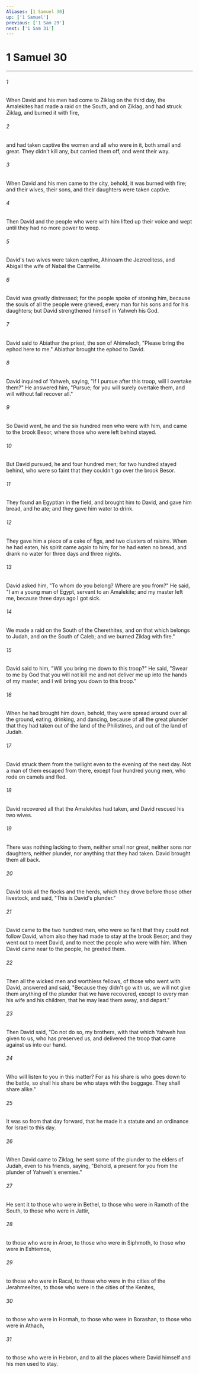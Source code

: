 ```yaml
---
Aliases: [1 Samuel 30]
up: ['1 Samuel']
previous: ['1 Sam 29']
next: ['1 Sam 31']
---
```

# 1 Samuel 30
***





###### 1 

When David and his men had come to Ziklag on the third day, the Amalekites had made a raid on the South, and on Ziklag, and had struck Ziklag, and burned it with fire, 



###### 2 

and had taken captive the women and all who were in it, both small and great. They didn't kill any, but carried them off, and went their way. 



###### 3 

When David and his men came to the city, behold, it was burned with fire; and their wives, their sons, and their daughters were taken captive. 



###### 4 

Then David and the people who were with him lifted up their voice and wept until they had no more power to weep. 



###### 5 

David's two wives were taken captive, Ahinoam the Jezreelitess, and Abigail the wife of Nabal the Carmelite. 



###### 6 

David was greatly distressed; for the people spoke of stoning him, because the souls of all the people were grieved, every man for his sons and for his daughters; but David strengthened himself in Yahweh his God. 



###### 7 

David said to Abiathar the priest, the son of Ahimelech, "Please bring the ephod here to me." Abiathar brought the ephod to David. 



###### 8 

David inquired of Yahweh, saying, "If I pursue after this troop, will I overtake them?" He answered him, "Pursue; for you will surely overtake them, and will without fail recover all." 



###### 9 

So David went, he and the six hundred men who were with him, and came to the brook Besor, where those who were left behind stayed. 



###### 10 

But David pursued, he and four hundred men; for two hundred stayed behind, who were so faint that they couldn't go over the brook Besor. 



###### 11 

They found an Egyptian in the field, and brought him to David, and gave him bread, and he ate; and they gave him water to drink. 



###### 12 

They gave him a piece of a cake of figs, and two clusters of raisins. When he had eaten, his spirit came again to him; for he had eaten no bread, and drank no water for three days and three nights. 



###### 13 

David asked him, "To whom do you belong? Where are you from?" He said, "I am a young man of Egypt, servant to an Amalekite; and my master left me, because three days ago I got sick. 



###### 14 

We made a raid on the South of the Cherethites, and on that which belongs to Judah, and on the South of Caleb; and we burned Ziklag with fire." 



###### 15 

David said to him, "Will you bring me down to this troop?" He said, "Swear to me by God that you will not kill me and not deliver me up into the hands of my master, and I will bring you down to this troop." 



###### 16 

When he had brought him down, behold, they were spread around over all the ground, eating, drinking, and dancing, because of all the great plunder that they had taken out of the land of the Philistines, and out of the land of Judah. 



###### 17 

David struck them from the twilight even to the evening of the next day. Not a man of them escaped from there, except four hundred young men, who rode on camels and fled. 



###### 18 

David recovered all that the Amalekites had taken, and David rescued his two wives. 



###### 19 

There was nothing lacking to them, neither small nor great, neither sons nor daughters, neither plunder, nor anything that they had taken. David brought them all back. 



###### 20 

David took all the flocks and the herds, which they drove before those other livestock, and said, "This is David's plunder." 



###### 21 

David came to the two hundred men, who were so faint that they could not follow David, whom also they had made to stay at the brook Besor; and they went out to meet David, and to meet the people who were with him. When David came near to the people, he greeted them. 



###### 22 

Then all the wicked men and worthless fellows, of those who went with David, answered and said, "Because they didn't go with us, we will not give them anything of the plunder that we have recovered, except to every man his wife and his children, that he may lead them away, and depart." 



###### 23 

Then David said, "Do not do so, my brothers, with that which Yahweh has given to us, who has preserved us, and delivered the troop that came against us into our hand. 



###### 24 

Who will listen to you in this matter? For as his share is who goes down to the battle, so shall his share be who stays with the baggage. They shall share alike." 



###### 25 

It was so from that day forward, that he made it a statute and an ordinance for Israel to this day. 



###### 26 

When David came to Ziklag, he sent some of the plunder to the elders of Judah, even to his friends, saying, "Behold, a present for you from the plunder of Yahweh's enemies." 



###### 27 

He sent it to those who were in Bethel, to those who were in Ramoth of the South, to those who were in Jattir, 



###### 28 

to those who were in Aroer, to those who were in Siphmoth, to those who were in Eshtemoa, 



###### 29 

to those who were in Racal, to those who were in the cities of the Jerahmeelites, to those who were in the cities of the Kenites, 



###### 30 

to those who were in Hormah, to those who were in Borashan, to those who were in Athach, 



###### 31 

to those who were in Hebron, and to all the places where David himself and his men used to stay.
